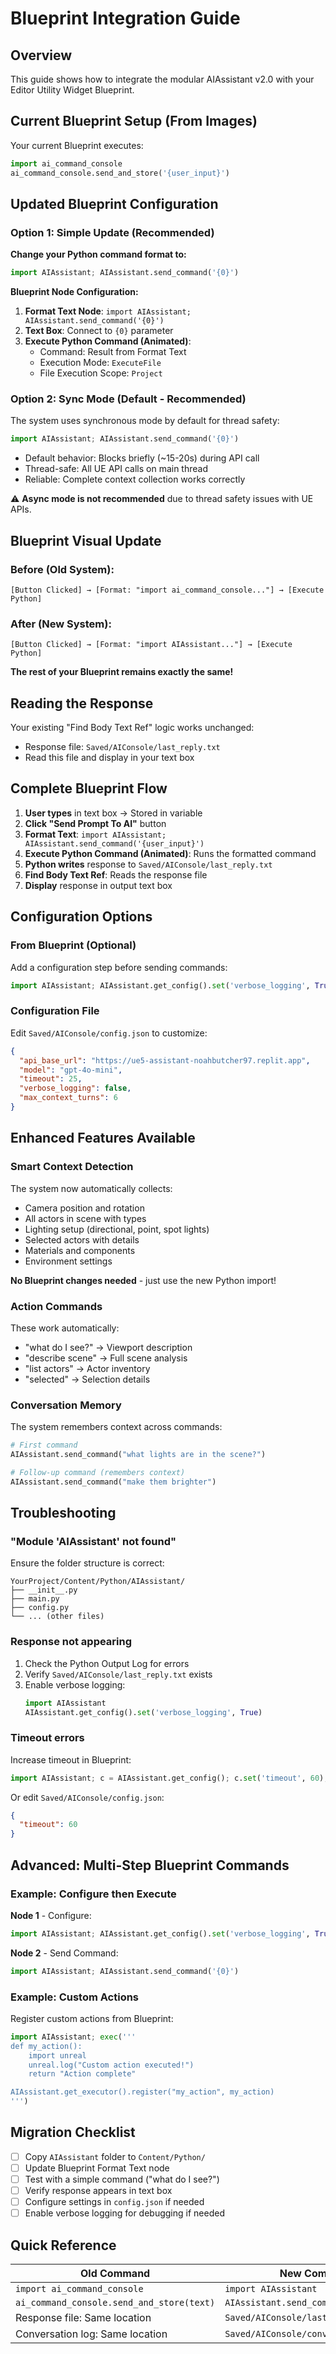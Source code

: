 # Blueprint Integration Guide

## Overview

This guide shows how to integrate the modular AIAssistant v2.0 with your Editor Utility Widget Blueprint.

## Current Blueprint Setup (From Images)

Your current Blueprint executes:
```python
import ai_command_console
ai_command_console.send_and_store('{user_input}')
```

## Updated Blueprint Configuration

### Option 1: Simple Update (Recommended)

**Change your Python command format to:**
```python
import AIAssistant; AIAssistant.send_command('{0}')
```

**Blueprint Node Configuration:**
1. **Format Text Node**: `import AIAssistant; AIAssistant.send_command('{0}')`
2. **Text Box**: Connect to `{0}` parameter
3. **Execute Python Command (Animated)**: 
   - Command: Result from Format Text
   - Execution Mode: `ExecuteFile`
   - File Execution Scope: `Project`

### Option 2: Sync Mode (Default - Recommended)

The system uses synchronous mode by default for thread safety:

```python
import AIAssistant; AIAssistant.send_command('{0}')
```

- Default behavior: Blocks briefly (~15-20s) during API call
- Thread-safe: All UE API calls on main thread
- Reliable: Complete context collection works correctly

⚠️ **Async mode is not recommended** due to thread safety issues with UE APIs.

## Blueprint Visual Update

### Before (Old System):
```
[Button Clicked] → [Format: "import ai_command_console..."] → [Execute Python]
```

### After (New System):
```
[Button Clicked] → [Format: "import AIAssistant..."] → [Execute Python]
```

**The rest of your Blueprint remains exactly the same!**

## Reading the Response

Your existing "Find Body Text Ref" logic works unchanged:
- Response file: `Saved/AIConsole/last_reply.txt`
- Read this file and display in your text box

## Complete Blueprint Flow

1. **User types** in text box → Stored in variable
2. **Click "Send Prompt To AI"** button
3. **Format Text**: `import AIAssistant; AIAssistant.send_command('{user_input}')`
4. **Execute Python Command (Animated)**: Runs the formatted command
5. **Python writes** response to `Saved/AIConsole/last_reply.txt`
6. **Find Body Text Ref**: Reads the response file
7. **Display** response in output text box

## Configuration Options

### From Blueprint (Optional)

Add a configuration step before sending commands:

```python
import AIAssistant; AIAssistant.get_config().set('verbose_logging', True)
```

### Configuration File

Edit `Saved/AIConsole/config.json` to customize:

```json
{
  "api_base_url": "https://ue5-assistant-noahbutcher97.replit.app",
  "model": "gpt-4o-mini",
  "timeout": 25,
  "verbose_logging": false,
  "max_context_turns": 6
}
```

## Enhanced Features Available

### Smart Context Detection

The system now automatically collects:
- Camera position and rotation
- All actors in scene with types
- Lighting setup (directional, point, spot lights)
- Selected actors with details
- Materials and components
- Environment settings

**No Blueprint changes needed** - just use the new Python import!

### Action Commands

These work automatically:
- "what do I see?" → Viewport description
- "describe scene" → Full scene analysis  
- "list actors" → Actor inventory
- "selected" → Selection details

### Conversation Memory

The system remembers context across commands:
```python
# First command
AIAssistant.send_command("what lights are in the scene?")

# Follow-up command (remembers context)
AIAssistant.send_command("make them brighter")
```

## Troubleshooting

### "Module 'AIAssistant' not found"

Ensure the folder structure is correct:
```
YourProject/Content/Python/AIAssistant/
├── __init__.py
├── main.py
├── config.py
└── ... (other files)
```

### Response not appearing

1. Check the Python Output Log for errors
2. Verify `Saved/AIConsole/last_reply.txt` exists
3. Enable verbose logging:
   ```python
   import AIAssistant
   AIAssistant.get_config().set('verbose_logging', True)
   ```

### Timeout errors

Increase timeout in Blueprint:
```python
import AIAssistant; c = AIAssistant.get_config(); c.set('timeout', 60); AIAssistant.send_command('{0}')
```

Or edit `Saved/AIConsole/config.json`:
```json
{
  "timeout": 60
}
```

## Advanced: Multi-Step Blueprint Commands

### Example: Configure then Execute

**Node 1** - Configure:
```python
import AIAssistant; AIAssistant.get_config().set('verbose_logging', True)
```

**Node 2** - Send Command:
```python
import AIAssistant; AIAssistant.send_command('{0}')
```

### Example: Custom Actions

Register custom actions from Blueprint:

```python
import AIAssistant; exec('''
def my_action():
    import unreal
    unreal.log("Custom action executed!")
    return "Action complete"

AIAssistant.get_executor().register("my_action", my_action)
''')
```

## Migration Checklist

- [ ] Copy `AIAssistant` folder to `Content/Python/`
- [ ] Update Blueprint Format Text node
- [ ] Test with a simple command ("what do I see?")
- [ ] Verify response appears in text box
- [ ] Configure settings in `config.json` if needed
- [ ] Enable verbose logging for debugging if needed

## Quick Reference

| Old Command | New Command |
|-------------|-------------|
| `import ai_command_console` | `import AIAssistant` |
| `ai_command_console.send_and_store(text)` | `AIAssistant.send_command(text)` |
| Response file: Same location | `Saved/AIConsole/last_reply.txt` |
| Conversation log: Same location | `Saved/AIConsole/conversation_log.txt` |

